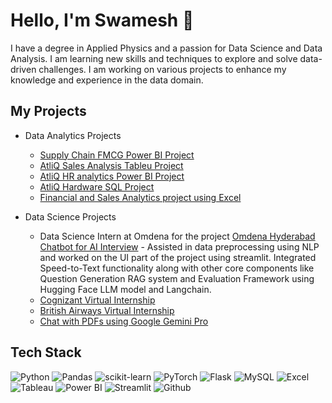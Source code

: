 # Hello, I'm Swamesh 👋

I have a degree in Applied Physics and a passion for Data Science and Data Analysis. I am learning new skills and techniques to explore and solve data-driven challenges. I am working on various projects to enhance my knowledge and experience in the data domain.



## My Projects
    
- Data Analytics Projects
  * [Supply Chain FMCG Power BI Project](https://github.com/Swam80/Supply-Chain-FMCG-project_codebasics)
  * [AtliQ Sales Analysis Tableu Project](https://github.com/Swam80/AtliQ-Sales-Insights_Tableu-)
  * [AtliQ HR analytics Power BI Project](https://github.com/Swam80/AtliQ-HR-Analytics)
  * [AtliQ Hardware SQL Project](https://github.com/Swam80/SQL_Project_AtliQ_AdHoc/blob/main/README.md)
  * [Financial and Sales Analytics project using Excel](https://github.com/Swam80/Excel-Project_AtliQhardware/tree/main)
    
- Data Science Projects
  * Data Science Intern at Omdena for the project [Omdena Hyderabad Chatbot for AI Interview](https://github.com/OmdenaAI/omdena-hyderabad-Chatbot-for-interview)
        - Assisted in data preprocessing using NLP and worked on the UI part of the project using streamlit. Integrated Speed-to-Text functionality along with other core components like Question Generation RAG system and Evaluation Framework using Hugging Face LLM model and Langchain.
  * [Cognizant Virtual Internship](https://github.com/Swam80/Cognizant_AI_Internship_Forage)
  * [British Airways Virtual Internship](https://github.com/Swam80/BritishAirways_Internship)
  * [Chat with PDFs using Google Gemini Pro](https://github.com/Swam80/LLM_GoogleGeminiPro_ChatPdf)
    


## Tech Stack

![Python](https://img.shields.io/badge/Python-3776AB?style=for-the-badge&logo=python&logoColor=white)
![Pandas](https://img.shields.io/badge/Pandas-2C2D72?style=for-the-badge&logo=pandas&logoColor=white)
![scikit-learn](https://img.shields.io/badge/scikit--learn-%23F7931E.svg?style=for-the-badge&logo=scikit-learn&logoColor=white)
![PyTorch](https://img.shields.io/badge/PyTorch-%23EE4C2C.svg?style=for-the-badge&logo=PyTorch&logoColor=white)
![Flask](https://img.shields.io/badge/Flask-000000?style=for-the-badge&logo=flask&logoColor=white)
![MySQL](https://img.shields.io/badge/MySQL-00000F?style=for-the-badge&logo=mysql&logoColor=white)
![Excel](https://img.shields.io/badge/Microsoft_Excel-217346?style=for-the-badge&logo=microsoft-excel&logoColor=white)
![Tableau](https://img.shields.io/badge/Tableau-E97627?style=for-the-badge&logo=Tableau&logoColor=white)
![Power BI](https://img.shields.io/badge/PowerBI-F2C811?style=for-the-badge&logo=Power%20BI&logoColor=white)
![Streamlit](https://img.shields.io/badge/Streamlit-FF4B4B?style=for-the-badge&logo=Streamlit&logoColor=white)
![Github](https://img.shields.io/badge/GitHub-100000?style=for-the-badge&logo=github&logoColor=white)

